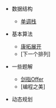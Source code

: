* 数据结构
  * [单调栈](/数据结构/单调栈.md)
    
* 基本算法
  * [康拓展开](/经典算法/康拓展开.md)
  * [下一个排列]
 
* 一些题解
  * [剑指Offer](/剑指Offer/剑指Offer.md)
  * [编程之美] 
  
* 动态规划



